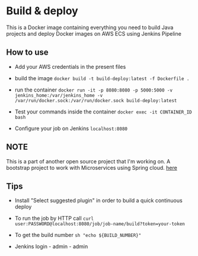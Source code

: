 # Build & deploy 

This is a Docker image containing everything you need to build Java projects and deploy Docker images on AWS ECS using Jenkins Pipeline

## How to use

* Add your AWS credentials in the present files

* build the image `docker build -t build-deploy:latest -f Dockerfile .`

* run the container `docker run -it -p 8080:8080 -p 5000:5000 -v jenkins_home:/var/jenkins_home -v /var/run/docker.sock:/var/run/docker.sock build-deploy:latest`

* Test your commands inside the container `docker exec -it CONTAINER_ID bash` 

* Configure your job on Jenkins `localhost:8080`


## NOTE

This is a part of another open source project that I'm working on. A bootstrap project to work 
with Microservices using Spring cloud.  [here](https://medium.com/hands-on-microservices-with-java/hands-on-microservices-with-java-e8a5b5b022ee)

## Tips

* Install "Select suggested plugin" in order to build a quick continuous deploy

* To run the job by HTTP call `curl user:PASSWORD@localhost:8080/job/job-name/build?token=your-token`

* To get the build number `sh "echo ${BUILD_NUMBER}"`

* Jenkins login - admin - admin
